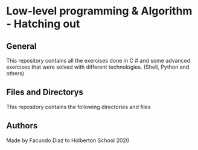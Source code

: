 # Low-level programming & Algorithm - Hatching out

General
------------------
This repository contains all the exercises done in C # and some advanced exercises that were solved with different technologies. (Shell, Python and others)

Files and Directorys
--------------------
This repository contains the following directories and files

Authors
--------------------
Made by Facundo Diaz to Holberton School 2020